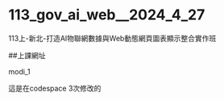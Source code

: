 # __113_gov_ai_web__2024_4_27__
113上-新北-打造AI物聯網數據與Web動態網頁圖表顯示整合實作班

##上課網址

modi_1


這是在codespace 3次修改的